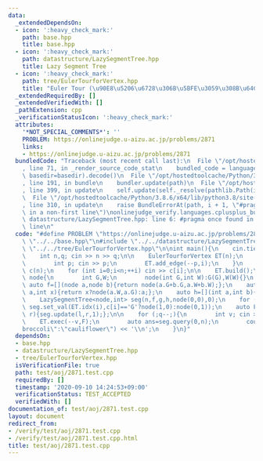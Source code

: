 ```yaml
---
data:
  _extendedDependsOn:
  - icon: ':heavy_check_mark:'
    path: base.hpp
    title: base.hpp
  - icon: ':heavy_check_mark:'
    path: datastructure/LazySegmentTree.hpp
    title: Lazy Segment Tree
  - icon: ':heavy_check_mark:'
    path: tree/EulerTourforVertex.hpp
    title: "Euler Tour (\u90E8\u5206\u6728\u306B\u5BFE\u3059\u308B\u64CD\u4F5C)"
  _extendedRequiredBy: []
  _extendedVerifiedWith: []
  _pathExtension: cpp
  _verificationStatusIcon: ':heavy_check_mark:'
  attributes:
    '*NOT_SPECIAL_COMMENTS*': ''
    PROBLEM: https://onlinejudge.u-aizu.ac.jp/problems/2871
    links:
    - https://onlinejudge.u-aizu.ac.jp/problems/2871
  bundledCode: "Traceback (most recent call last):\n  File \"/opt/hostedtoolcache/Python/3.8.6/x64/lib/python3.8/site-packages/onlinejudge_verify/documentation/build.py\"\
    , line 71, in _render_source_code_stat\n    bundled_code = language.bundle(stat.path,\
    \ basedir=basedir).decode()\n  File \"/opt/hostedtoolcache/Python/3.8.6/x64/lib/python3.8/site-packages/onlinejudge_verify/languages/cplusplus.py\"\
    , line 191, in bundle\n    bundler.update(path)\n  File \"/opt/hostedtoolcache/Python/3.8.6/x64/lib/python3.8/site-packages/onlinejudge_verify/languages/cplusplus_bundle.py\"\
    , line 399, in update\n    self.update(self._resolve(pathlib.Path(included), included_from=path))\n\
    \  File \"/opt/hostedtoolcache/Python/3.8.6/x64/lib/python3.8/site-packages/onlinejudge_verify/languages/cplusplus_bundle.py\"\
    , line 310, in update\n    raise BundleErrorAt(path, i + 1, \"#pragma once found\
    \ in a non-first line\")\nonlinejudge_verify.languages.cplusplus_bundle.BundleErrorAt:\
    \ datastructure/LazySegmentTree.hpp: line 6: #pragma once found in a non-first\
    \ line\n"
  code: "#define PROBLEM \"https://onlinejudge.u-aizu.ac.jp/problems/2871\"\n\n#include\
    \ \"../../base.hpp\"\n#include \"../../datastructure/LazySegmentTree.hpp\"\n#include\
    \ \"../../tree/EulerTourforVertex.hpp\"\n\nint main(){\n    cin.tie(0);\n    ios::sync_with_stdio(false);\n\
    \    int n,q; cin >> n >> q;\n\n    EulerTourforVertex ET(n);\n    for (int i=1;i<n;++i){\n\
    \        int p; cin >> p;\n        ET.add_edge(--p,i);\n    }\n    vector<char>\
    \ c(n);\n    for (int i=0;i<n;++i) cin >> c[i];\n\n    ET.build();\n    struct\
    \ node{\n        int G,W;\n        node(int G,int W):G(G),W(W){}\n    };\n   \
    \ auto f=[](node a,node b){return node(a.G+b.G,a.W+b.W);};\n    auto g=[](node\
    \ a,int x){return x?node(a.W,a.G):a;};\n    auto h=[](int a,int b){return a^b;};\n\
    \    LazySegmentTree<node,int> seg(n,f,g,h,node(0,0),0);\n    for (int i=0;i<n;++i)\
    \ seg.set_val(ET.idx(i),c[i]=='G'?node(1,0):node(0,1));\n    auto F=[&](int l,int\
    \ r){seg.update(l,r,1);};\n\n    for (;q--;){\n        int v; cin >> v;\n    \
    \    ET.exec(--v,F);\n        auto ans=seg.query(0,n);\n        cout << (ans.G>ans.W?\"\
    broccoli\":\"cauliflower\") << '\\n';\n    }\n}"
  dependsOn:
  - base.hpp
  - datastructure/LazySegmentTree.hpp
  - tree/EulerTourforVertex.hpp
  isVerificationFile: true
  path: test/aoj/2871.test.cpp
  requiredBy: []
  timestamp: '2020-09-10 14:24:53+09:00'
  verificationStatus: TEST_ACCEPTED
  verifiedWith: []
documentation_of: test/aoj/2871.test.cpp
layout: document
redirect_from:
- /verify/test/aoj/2871.test.cpp
- /verify/test/aoj/2871.test.cpp.html
title: test/aoj/2871.test.cpp
---
```

